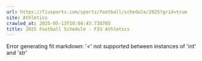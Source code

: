 ```yaml
---
url: https://fiusports.com/sports/football/schedule/2025?grid=true
site: Athletics
crawled_at: 2025-05-13T10:04:43.738785
title: 2025 Football Schedule - FIU Athletics
---
```


Error generating fit markdown: '<' not supported between instances of 'int' and 'str'